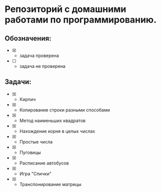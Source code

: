 # Репозиторий с домашними работами по программированию.
## Обозначения:
- [x] - задача проверена
- [ ] - задача не проверена
## Задачи:
- [x] - Кирпич
- [x] - Копирование строки разными способами
- [x] - Метод наименьших квадратов
- [x] - Нахождение корня в целых числах
- [x] - Простые числа
- [x] - Пуговицы
- [x] - Расписание автобусов
- [x] - Игра "Спички"
- [x] - Транспонирование матрицы
